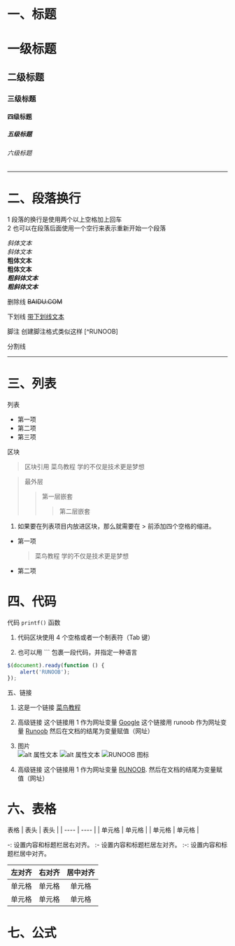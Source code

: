 # 一、标题
# 一级标题
## 二级标题
### 三级标题
#### 四级标题
##### 五级标题
###### 六级标题  

***
# 二、段落换行
1 段落的换行是使用两个以上空格加上回车  
2 也可以在段落后面使用一个空行来表示重新开始一个段落

*斜体文本*  
_斜体文本_  
**粗体文本**  
__粗体文本__  
***粗斜体文本***  
___粗斜体文本___  

删除线
~~BAIDU.COM~~  

下划线
<u>带下划线文本</u>

脚注
创建脚注格式类似这样 [^RUNOOB]

分割线
*** 

# 三、列表
列表
* 第一项
* 第二项
* 第三项

区块
> 区块引用
> 菜鸟教程
> 学的不仅是技术更是梦想

> 最外层
> > 第一层嵌套
> > > 第二层嵌套
  
1. 如果要在列表项目内放进区块，那么就需要在 > 前添加四个空格的缩进。
* 第一项
    > 菜鸟教程
    > 学的不仅是技术更是梦想
* 第二项

# 四、代码
代码
`printf()` 函数

1. 代码区块使用 4 个空格或者一个制表符（Tab 键）

2. 也可以用 ``` 包裹一段代码，并指定一种语言
```javascript
$(document).ready(function () {
    alert('RUNOOB');
});
```
五、链接


1. 这是一个链接 [菜鸟教程](https://www.runoob.com)

2. 高级链接
这个链接用 1 作为网址变量 [Google][1]
这个链接用 runoob 作为网址变量 [Runoob][runoob]
然后在文档的结尾为变量赋值（网址）

  [1]: http://www.google.com/
  [runoob]: http://www.runoob.com/

3. 图片  
![alt 属性文本](图片地址)
![alt 属性文本](图片地址 "可选标题")
![RUNOOB 图标](http://static.runoob.com/images/runoob-logo.png)

4. 高级链接
这个链接用 1 作为网址变量 [RUNOOB][1].
然后在文档的结尾为变量赋值（网址）

[1]: http://static.runoob.com/images/runoob-logo.png

# 六、表格
表格
|  表头   | 表头  |
|  ----  | ----  |
| 单元格  | 单元格 |
| 单元格  | 单元格 |

-: 设置内容和标题栏居右对齐。
:- 设置内容和标题栏居左对齐。
:-: 设置内容和标题栏居中对齐。

| 左对齐 | 右对齐 | 居中对齐 |
| :-----| ----: | :----: |
| 单元格 | 单元格 | 单元格 |
| 单元格 | 单元格 | 单元格 |

# 七、公式